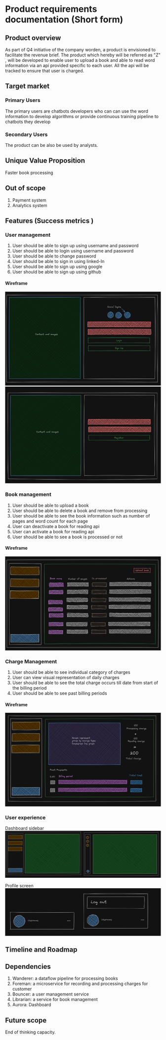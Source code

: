 # Product requirements documentation (Short form)
## Product overview
As part of Q4 initiative of the company worden, a product is envisioned to facilitate the revenue brief. The product which
hereby will be referred as "Z" , will be developed to enable user to upload a book and able to read word information via
an api provided specific to each user. All the api will be tracked to ensure that user is charged.

## Target market
### Primary Users
The primary users are chatbots developers who can can use the word information to develop algorithms or provide continuous training
pipeline to chatbots they develop
### Secondary Users
The product can be also be used by analysts.
## Unique Value Proposition
Faster book processing
## Out of scope

1. Payment system
2. Analytics system

## Features (Success metrics )
### User management
1. User should be able to sign up using username and password
2. User should be able to login  using username and password
3. User should be able to change password
4. User should be able to sign in using linked-In
5. User should be able to sign up using google
6. User should be able to sign up using github

#### Wireframe
![img.png](Assets/img.png)
![img_1.png](Assets/img_1.png)

### Book management

1. User should be able to upload a book
2. User should be able to delete a book and remove from processing
3. User should be able to see the book information such as number of pages and word count for each page
4. User can deactivate a book for reading api
5. User can activate a book for reading api
6. User should be able to see a book is processed or not

#### Wireframe
![img_3.png](Assets/img_3.png)

### Charge Management

1. User should be able to see individual category of charges
2. User can view visual representation of daily charges
3. User should be able to see the total charge occurs till date from start of the billing period
4. User should be able to see past billing periods

#### Wireframe
![img_4.png](Assets/img_4.png)

### User experience
Dashboard sidebar
![img_2.png](Assets/img_2.png)

Profile screen
![img_5.png](Assets/img_5.png)

## Timeline and Roadmap

## Dependencies

1. Wanderer: a dataflow pipeline for processing books
2. Foreman: a microservice for recording and processing charges for customer
3. Bouncer: a user management service
4. Librarian: a service for book management
5. Aurora: Dashboard

## Future scope
End of thinking capacity.

